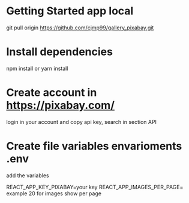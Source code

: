 # Getting Started app local

git pull origin https://github.com/cjmp99/gallery_pixabay.git

# Install dependencies

npm install or yarn install

# Create account in https://pixabay.com/ 

 login in your account and copy api key, search in section API
 
# Create file variables envarioments .env

add the variables 

REACT_APP_KEY_PIXABAY=your key
REACT_APP_IMAGES_PER_PAGE= example 20 for images show per page



